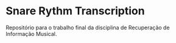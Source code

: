 # Snare Rythm Transcription
Repositório para o trabalho final da disciplina de Recuperação de Informação Musical.
